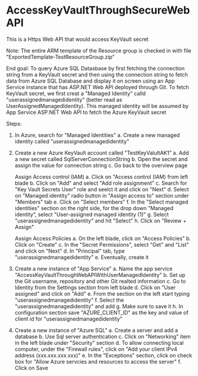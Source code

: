 # AccessKeyVaultThroughSecureWebAPI
This is a Https Web API that would access KeyVault secret

Note: The entire ARM template of the Resource group is checked in with file "ExportedTemplate-TestResourceGroup.zip"

End goal:
To query Azure SQL Datasbase by first fetching the connection string from a KeyVault secret and then using the connection string to fetch data from Azure SQL Database and display it on screen using an App Service instance that has ASP.NET Web API deployed through Git.
To fetch KeyVault secret, we first creat a "Managed Identity" calld "userassignedmanagedidentity" (better read as UserAssignedManagedIdentity).
This managed identity will be assumed by App Service ASP.NET Web API to fetch the Azure KeyVault secret

Steps:

1. In Azure, search for "Managed Identities"
    a. Create a new managed identity called "userassignedmanagedidentity"
    
2. Create a new Azure KeyVault account called "TestKeyValultAK1"
    a. Add a new secret called SqlServerConnectionString
    b. Open the secret and assign the value for connection string
    c. Go back to the overview page
    
    Assign Access control (IAM)
    a. Click on "Access control (IAM) from left blade
    b. Click on "Add" and select "Add role assignment"
    c. Search for "Key Vault Secrets User" role and seelct it and click on "Next"
    d. Select on "Managed identity" radio button in "Assign access to" section under "Members" tab
    e. Click on "Select members"
    f. In the "Select managed identities" section on the right side, for the drop down "Managed identity", select "User-assigned managed identity (1)"
    g. Select "userassignedmanagedidentity" and hit "Select"
    h. Click on "Review + Assign"
    
    Assign Access Policies
    a. On the left blade, click on "Access Policies" 
    b. Click on "Create"
    c. In the "Secret Permissions", select "Get" and "List" and click on "Next"
    d. In "Principal" tab, type "userassignedmanagedidentity"
    e. Eventually, create it
    
3. Create a new instance of "App Service"
    a. Name the app service "AccessKeyVaultThroughWebAPIWithUserManagedIdentity"
    b. Set up the Git username, repository and other Git realted information
    c. Go to Identity from the Settings section from left blade
    d. Click on "User assigned" and click on "Add"
    e. From the section on the left start typing "userassignedmanagedidentity"
    f. Select the "userassignedmanagedidentity" and add
    g. Make sure to save it
    h. In configuration section save "AZURE_CLIENT_ID" as the key and value of client id for "userassignedmanagedidentity"
    
4. Create a new instance of "Azure SQL"
    a. Create a server and add a database
    b. Use Sql server authentication
    c. Click on "Networking" item in the left blade under "Security" section
    d. To allow connecting local computer, under the "Firewall rules", click on "Add your client IPv4 address (xxx.xxx.xxx.xxx)"
    e. In the "Exceptions" section, click on check box for "Allow Azure servcies and resources to access the server"
    f. Click on Save
